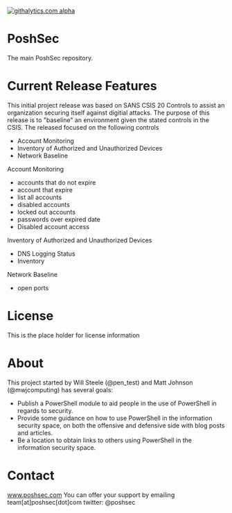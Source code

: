 [![githalytics.com alpha](https://cruel-carlota.pagodabox.com/3ce8aa5cd211bee82936a07bcc789547 "githalytics.com")](http://githalytics.com/github.com/PoshSec)

PoshSec
=======
The main PoshSec repository.


Current Release Features
========
This initial project release was based on SANS CSIS 20 Controls to assist an organization securing itself against digitial attacks. The purpose of this release is to "baseline" an environment given the stated controls in the CSIS.  The released focused on the following controls

- Account Monitoring
- Inventory of Authorized and Unauthorized Devices
- Network Baseline


Account Monitoring
- accounts that do not expire
- account that expire
- list all accounts
- disabled accounts
- locked out accounts
- passwords over expired date
- Disabled account access


Inventory of Authorized and Unauthorized Devices
- DNS Logging Status
- Inventory


Network Baseline
- open ports

License
========
This is the place holder for license information


About
========
This project started by Will Steele (@pen_test) and Matt Johnson (@mwjcomputing) has several goals:

- Publish a PowerShell module to aid people in the use of PowerShell in regards to security.
- Provide some guidance on how to use PowerShell in the information security space, on both the offensive and defensive side with blog posts and articles.
- Be a location to obtain links to others using PowerShell in the information security space.

Contact
==========
www.poshsec.com
You can offer your support by emailing team[at]poshsec[dot]com
twitter: @poshsec